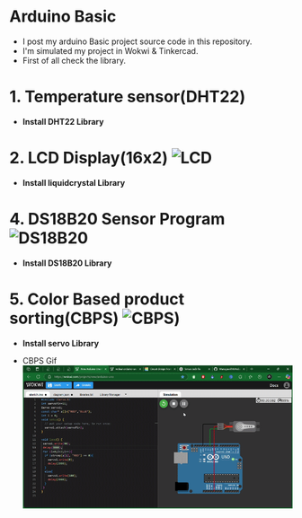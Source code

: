 # Arduino Basic 
- I post my arduino Basic project source code in this repository.
- I'm simulated my project in Wokwi & Tinkercad.
- First of all check the library.

# 1. Temperature sensor(DHT22) 

- **Install DHT22 Library**

# 2. LCD Display(16x2) ![LCD](https://github.com/Murugavel14/Arduino/blob/main/2.%20LCD%20display%20(16x2))

- **Install liquidcrystal Library**

# 4. DS18B20 Sensor Program ![DS18B20](https://github.com/Murugavel14/Arduino/blob/main/4.%20DS18B20%20Sensor%20Program)

- **Install DS18B20 Library**

# 5. Color Based product sorting(CBPS) ![CBPS](https://github.com/Murugavel14/Arduino/blob/main/5.%20Color%20Based%20product%20sorting))

- **Install servo Library**

- CBPS Gif
  ![CBPS](https://github.com/Murugavel14/Arduino/blob/main/docs/servo.gif)
